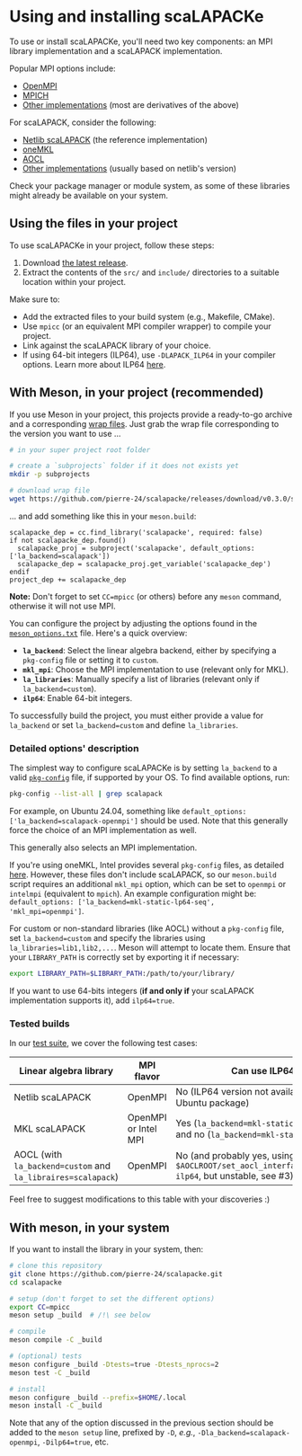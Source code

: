# Using and installing scaLAPACKe

To use or install scaLAPACKe, you'll need two key components: an MPI library implementation and a scaLAPACK implementation.

Popular MPI options include:

- [OpenMPI](https://www.open-mpi.org/)
- [MPICH](https://www.mpich.org/)
- [Other implementations](https://en.wikipedia.org/wiki/Message_Passing_Interface#Official_implementations) (most are derivatives of the above)

For scaLAPACK, consider the following:

- [Netlib scaLAPACK](https://www.netlib.org/scalapack/) (the reference implementation)
- [oneMKL](https://www.intel.com/content/www/us/en/developer/tools/oneapi/onemkl.html)
- [AOCL](https://www.amd.com/en/developer/aocl/dense.html)
- [Other implementations](https://en.wikipedia.org/wiki/LAPACK#Implementations) (usually based on netlib's version)

Check your package manager or module system, as some of these libraries might already be available on your system.

## Using the files in your project

To use scaLAPACKe in your project, follow these steps:

1. Download [the latest release](https://github.com/pierre-24/scalapacke/releases/download/v0.2.2/scalapacke_v0.2.2.tar.gz).
2. Extract the contents of the `src/` and `include/` directories to a suitable location within your project.

Make sure to:

- Add the extracted files to your build system (e.g., Makefile, CMake).
- Use `mpicc` (or an equivalent MPI compiler wrapper) to compile your project.
- Link against the scaLAPACK library of your choice.
- If using 64-bit integers (ILP64), use `-DLAPACK_ILP64` in your compiler options.
  Learn more about ILP64 [here](https://en.wikipedia.org/wiki/64-bit_computing#64-bit_data_models).

## With Meson, in your project (recommended)

If you use Meson in your project, this projects provide a ready-to-go archive and a corresponding [wrap files](https://mesonbuild.com/Wrap-dependency-system-manual.html).
Just grab the wrap file corresponding to the version you want to use ...

```bash
# in your super project root folder

# create a `subprojects` folder if it does not exists yet
mkdir -p subprojects

# download wrap file
wget https://github.com/pierre-24/scalapacke/releases/download/v0.3.0/scalapacke_v0.3.0.wrap -O subprojects/scalapacke.wrap
```

... and add something like this in your `meson.build`:

```Meson
scalapacke_dep = cc.find_library('scalapacke', required: false)
if not scalapacke_dep.found()
  scalapacke_proj = subproject('scalapacke', default_options: ['la_backend=scalapack'])
  scalapacke_dep = scalapacke_proj.get_variable('scalapacke_dep')
endif
project_dep += scalapacke_dep
```

**Note:** Don't forget to set `CC=mpicc` (or others) before any `meson` command, otherwise it will not use MPI.

You can configure the project by adjusting the options found in the [`meson_options.txt`](https://github.com/pierre-24/scalapacke/blob/dev/meson_options.txt) file. Here's a quick overview:

- **`la_backend`**: Select the linear algebra backend, either by specifying a `pkg-config` file or setting it to `custom`.
- **`mkl_mpi`**: Choose the MPI implementation to use (relevant only for MKL).
- **`la_libraries`**: Manually specify a list of libraries (relevant only if `la_backend=custom`).
- **`ilp64`**: Enable 64-bit integers.

To successfully build the project, you must either provide a value for `la_backend` or set `la_backend=custom` and define `la_libraries`.

### Detailed options' description

The simplest way to configure scaLAPACKe is by setting `la_backend` to a valid [`pkg-config`](https://en.wikipedia.org/wiki/Pkg-config) file, if supported by your OS. To find available options, run:

```bash
pkg-config --list-all | grep scalapack
```

For example, on Ubuntu 24.04, something like `default_options: ['la_backend=scalapack-openmpi']` should be used.
Note that this generally force the choice of an MPI implementation as well.

This generally also selects an MPI implementation.

If you're using oneMKL, Intel provides several `pkg-config` files, as detailed [here](https://www.intel.com/content/www/us/en/developer/articles/technical/intel-math-kernel-library-intel-mkl-and-pkg-config-tool.html). 
However, these files don't include scaLAPACK, so our `meson.build` script requires an additional `mkl_mpi` option, which can be set to `openmpi` or `intelmpi` (equivalent to `mpich`). 
An example configuration might be: `default_options: ['la_backend=mkl-static-lp64-seq', 'mkl_mpi=openmpi']`.

For custom or non-standard libraries (like AOCL) without a `pkg-config` file, set `la_backend=custom` and specify the libraries using `la_libraries=lib1,lib2,...`. 
Meson will attempt to locate them. 
Ensure that your `LIBRARY_PATH` is correctly set by exporting it if necessary: 

```bash
export LIBRARY_PATH=$LIBRARY_PATH:/path/to/your/library/
```

If you want to use 64-bits integers (**if and only if** your scaLAPACK implementation supports it), add `ilp64=true`.

### Tested builds

In our [test suite](https://github.com/pierre-24/scalapacke/blob/dev/.github/workflows/test_lib.yml), we cover the following test cases:

| Linear algebra library                                       | MPI flavor           | Can use ILP64?                                                                                     |
|--------------------------------------------------------------|----------------------|----------------------------------------------------------------------------------------------------|
| Netlib scaLAPACK                                             | OpenMPI              | No (ILP64 version not available as a Ubuntu package)                                               |
| MKL scaLAPACK                                                | OpenMPI or Intel MPI | Yes (`la_backend=mkl-static-ilp64-seq`) and no (`la_backend=mkl-static-lp64-seq`)                  |
| AOCL (with `la_backend=custom` and `la_libraires=scalapack`) | OpenMPI              | No (and probably yes, using `$AOCLROOT/set_aocl_interface_symlink.sh ilp64`, but unstable, see #3) |

Feel free to suggest modifications to this table with your discoveries :)

## With meson, in your system

If you want to install the library in your system, then:

```bash
# clone this repository
git clone https://github.com/pierre-24/scalapacke.git
cd scalapacke

# setup (don't forget to set the different options)
export CC=mpicc
meson setup _build  # /!\ see below

# compile
meson compile -C _build

# (optional) tests
meson configure _build -Dtests=true -Dtests_nprocs=2
meson test -C _build

# install
meson configure _build --prefix=$HOME/.local
meson install -C _build
```

Note that any of the option discussed in the previous section should be added to the `meson setup` line, prefixed by `-D`, *e.g.*, `-Dla_backend=scalapack-openmpi`, `-Dilp64=true`, etc.